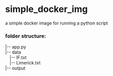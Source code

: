 # simple_docker_img
a simple docker image for running a python script

<h3>folder structure:</h3>
|-- app.py<br/>
|-- data<br/>
&emsp;|-- IF.txt<br/>
&emsp;|-- Limerick.txt<br/>
|-- output

